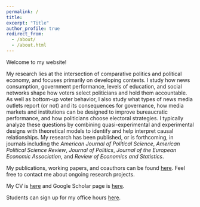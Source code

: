 ```yaml
---
permalink: /
title: 
excerpt: "Title"
author_profile: true
redirect_from: 
  - /about/
  - /about.html
---
```


Welcome to my website!

My research lies at the intersection of comparative politics and political economy, and focuses primarily on developing contexts. I study how news consumption, government performance, levels of education, and social networks shape how voters select politicians and hold them accountable. As well as bottom-up voter behavior, I also study what types of news media outlets report (or not) and its consequences for governance, how media markets and institutions can be designed to improve bureaucratic performance, and how politicians choose electoral strategies. I typically analyze these questions by combining quasi-experimental and experimental designs with theoretical models to identify and help interpret causal relationships. My research has been published, or is forthcoming, in journals including the <i>American Journal of Political Science</i>, <i>American Political Science Review</i>, <i>Journal of Politics</i>, <i>Journal of the European Economic Association</i>, and <i>Review of Economics and Statistics</i>.

My publications, working papers, and coauthors can be found [here](https://john-l-marshall.github.io/research). Feel free to contact me about ongoing research projects. 

My CV is [here](https://www.dropbox.com/scl/fi/cj3vpv4k9as5wph1t4lu7/CV.pdf?rlkey=qq0i7f3u2actz6ysq8xwvvgmc&st=lvhjh2ws&dl=0) and Google Scholar page is [here](https://scholar.google.com/citations?user=F2EwrhcAAAAJ&hl=en).

Students can sign up for my office hours [here](https://www.wejoinin.com/jm4401).
